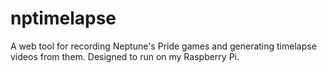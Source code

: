 # nptimelapse
A web tool for recording Neptune's Pride games and generating timelapse videos from them. Designed to run on my Raspberry Pi.

